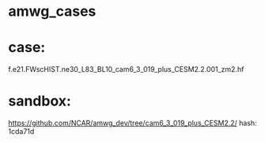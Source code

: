 # amwg_cases

# case: 
 f.e21.FWscHIST.ne30_L83_BL10_cam6_3_019_plus_CESM2.2.001_zm2.hf

# sandbox:  
https://github.com/NCAR/amwg_dev/tree/cam6_3_019_plus_CESM2.2/
hash: 1cda71d

